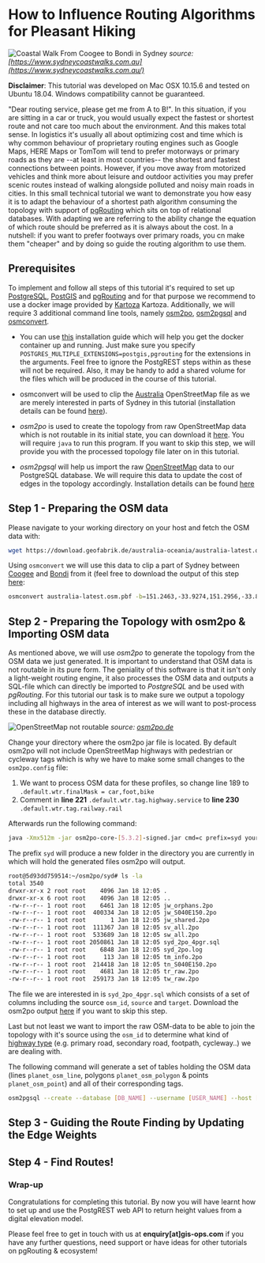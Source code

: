 # How to Influence Routing Algorithms for Pleasant Hiking

![Coastal Walk From Coogee to Bondi in Sydney](https://github.com/gis-ops/tutorials/raw/master/pgrouting/static/img/sydney-coastal-walk.jpg "Coastal Walk From Coogee to Bondi in Sydney")
*source: [https://www.sydneycoastwalks.com.au](https://www.sydneycoastwalks.com.au/)*

**Disclaimer**: This tutorial was developed on Mac OSX 10.15.6 and tested on Ubuntu 18.04.
Windows compatibility cannot be guaranteed.

"Dear routing service, please get me from A to B!". In this situation, if you are sitting in a car or truck, you would usually expect the fastest or shortest route and not care too much about the environment.
And this makes total sense. In logistics it's usually all about optimizing cost and time which is why common behaviour of proprietary routing engines such as Google Maps, HERE Maps or TomTom will tend to prefer motorways or primary roads as they are --at least in most countries-- the shortest and fastest connections between points. 
However, if you move away from motorized vehicles and think more about leisure and outdoor activities you may prefer scenic routes instead of walking alongside polluted and noisy main roads in cities. In this small technical tutorial we want to demonstrate you how easy it is to adapt the behaviour of a shortest path algorithm consuming the topology with support of [pgRouting](https://pgrouting.org/) which sits on top of relational databases. With adapting we are referring to the ability change the equation of which route should be preferred as it is always about the cost. In a nutshell: if you want to prefer footways over primary roads, you cn make them "cheaper" and by doing so guide the routing algorithm to use them.

## Prerequisites

To implement and follow all steps of this tutorial it's required to set up [PostgreSQL](https://www.postgresql.org/), [PostGIS](https://postgis.net/) and [pgRouting](https://pgrouting.org/) and for that purpose we recommend to use a docker image provided by [Kartoza](https://github.com/kartoza/docker-postgis) Kartoza.
Additionally, we will require 3 additional command line tools, namely [osm2po](http://osm2po.de/), [osm2pgsql](https://osm2pgsql.org/) and [osmconvert](https://wiki.openstreetmap.org/wiki/Osmconvert).

- You can use [this](https://github.com/gis-ops/tutorials/blob/postgrest-elevation-api/postgres/postgres_postgis_postgrest_installation.md) installation guide which will help you get the docker container up and running. Just make sure you specify `POSTGRES_MULTIPLE_EXTENSIONS=postgis,pgrouting` for the extensions in the arguments. Feel free to ignore the PostgREST steps within as these will not be required. Also, it may be handy to add a shared volume for the files which will be produced in the course of this tutorial.

- osmconvert will be used to clip the [Australia](https://download.geofabrik.de/australia-oceania/australia.html) OpenStreetMap file as we are merely interested in parts of Sydney in this tutorial (installation details can be found [here](https://wiki.openstreetmap.org/wiki/Osmconvert)).

- *osm2po* is used to create the topology from raw OpenStreetMap data which is not routable in its initial state, you can download it [here](http://osm2po.de/). You will require `java` to run this program. If you want to skip this step, we will provide you with the processed topology file later on in this tutorial.

- *osm2pgsql* will help us import the raw [OpenStreetMap](http://openstreetmap.org) data to our PostgreSQL database. We will require this data to update the cost of edges in the topology accordingly. Installation details can be found [here](https://github.com/openstreetmap/osm2pgsql#installing)



## Step 1 - Preparing the OSM data

Please navigate to your working directory on your host and fetch the OSM data with:

```sh
wget https://download.geofabrik.de/australia-oceania/australia-latest.osm.pbf`
```

Using `osmconvert` we will use this data to clip a part of Sydney between [Coogee](https://en.wikipedia.org/wiki/Coogee,_New_South_Wales) and [Bondi](https://en.wikipedia.org/wiki/Bondi,_New_South_Wales) from it (feel free to download the output of this step [here](https://github.com/gis-ops/tutorials/raw/master/pgrouting/static/data/sydney-coast.pbf):

```sh
osmconvert australia-latest.osm.pbf -b=151.2463,-33.9274,151.2956,-33.8302 -o=sydney-coast.pbf
```


## Step 2 - Preparing the Topology with osm2po & Importing OSM data


As mentioned above, we will use *osm2po* to generate the topology from the OSM data we just generated. It is important to understand that OSM data is not routable in its pure form. The geniality of this software is that it isn't only a light-weight routing engine, it also processes the OSM data and outputs a SQL-file which can directly be imported to *PostgreSQL* and be used with *pgRouting*. For this tutorial our task is to make sure we output a topology including all highways in the area of interest as we will want to post-process these in the database directly.

![OpenStreetMap not routable](https://github.com/gis-ops/tutorials/raw/master/pgrouting/static/img/osm2po-topology.png "OpenStreetMap data in its pure form is not routable")
*source: [osm2po.de](http://osm2po.de)*

Change your directory where the osm2po jar file is located. By default osm2po will not include OpenStreetMap highways with pedestrian or cycleway tags which is why we have to make some small changes to the `osm2po.config` file:

1. We want to process OSM data for these profiles, so change line 189 to `.default.wtr.finalMask = car,foot,bike`
2. Comment in **line 221** `.default.wtr.tag.highway.service` to **line 230** `.default.wtr.tag.railway.rail`

Afterwards run the following command:

```sh
java -Xmx512m -jar osm2po-core-[5.3.2]-signed.jar cmd=c prefix=syd your/path/to/sydney-coast.pbf
```

The prefix `syd` will produce a new folder in the directory you are currently in which will hold the generated files osm2po will output.


```sh
root@5d93dd759514:~/osm2po/syd# ls -la
total 3540
drwxr-xr-x 2 root root    4096 Jan 18 12:05 .
drwxr-xr-x 6 root root    4096 Jan 18 12:05 ..
-rw-r--r-- 1 root root    6461 Jan 18 12:05 jw_orphans.2po
-rw-r--r-- 1 root root  400334 Jan 18 12:05 jw_S040E150.2po
-rw-r--r-- 1 root root       1 Jan 18 12:05 jw_shared.2po
-rw-r--r-- 1 root root  111367 Jan 18 12:05 sv_all.2po
-rw-r--r-- 1 root root  533689 Jan 18 12:05 sw_all.2po
-rw-r--r-- 1 root root 2050861 Jan 18 12:05 syd_2po_4pgr.sql
-rw-r--r-- 1 root root    6848 Jan 18 12:05 syd_2po.log
-rw-r--r-- 1 root root     113 Jan 18 12:05 tm_info.2po
-rw-r--r-- 1 root root  214418 Jan 18 12:05 tn_S040E150.2po
-rw-r--r-- 1 root root    4681 Jan 18 12:05 tr_raw.2po
-rw-r--r-- 1 root root  259173 Jan 18 12:05 tw_raw.2po
```

The file we are interested in is `syd_2po_4pgr.sql` which consists of a set of columns including the source `osm_id`, `source` and `target`. Download the osm2po output [here](https://github.com/gis-ops/tutorials/raw/master/pgrouting/static/data/syd_2po_4pgr.sql) if you want to skip this step.

Last but not least we want to import the raw OSM-data to be able to join the topology with it's source using the `osm_id` to determine what kind of [highway type](https://wiki.openstreetmap.org/wiki/Key:highway) (e.g. primary road, secondary road, footpath, cycleway..) we are dealing with.
 
The following command will generate a set of tables holding the OSM data (lines `planet_osm_line`, polygons `planet_osm_polygon` & points `planet_osm_point`) and all of their corresponding tags.

```sh
osm2pgsql --create --database [DB_NAME] --username [USER_NAME] --host [IP] --port [PORT] --password sydney-coast.pbf
```


## Step 3 - Guiding the Route Finding by Updating the Edge Weights





## Step 4 - Find Routes!



### Wrap-up

Congratulations for completing this tutorial. By now you will have learnt how to set up and use the PostgREST web API to return height values from a digital elevation model.

Please feel free to get in touch with us at **enquiry[at]gis-ops.com** if you have any further questions, need support or have ideas for other tutorials on pgRouting & ecosystem!
